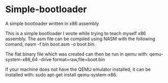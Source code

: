 # Simple-bootloader
A simple bootloader written in x86 assembly

This is a simple bootloader I wrote while trying to teach myself x86 assembly. The asm file can be compiled using NASM with the following comand, nasm -f bin boot.asm -o boot.bin.

The flat binary file which was created can then be run in qemu with: qemu-system-x86_64 -drive format=raw,file=boot.bin

If your machine does not have the QEMU emulator installed, it can be installed with: sudo apt-get install qemu-system-x86. 

